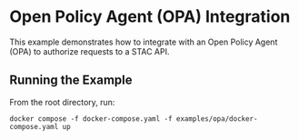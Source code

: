 # Open Policy Agent (OPA) Integration

This example demonstrates how to integrate with an Open Policy Agent (OPA) to authorize requests to a STAC API.

## Running the Example

From the root directory, run:

```
docker compose -f docker-compose.yaml -f examples/opa/docker-compose.yaml up
```
